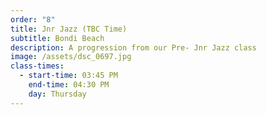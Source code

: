 ```yaml
---
order: "8"
title: Jnr Jazz (TBC Time)
subtitle: Bondi Beach
description: A progression from our Pre- Jnr Jazz class
image: /assets/dsc_0697.jpg
class-times:
  - start-time: 03:45 PM
    end-time: 04:30 PM
    day: Thursday
---
```

